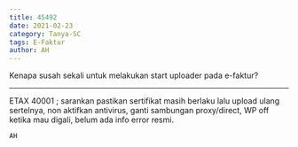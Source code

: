 ```yaml
---
title: 45492
date: 2021-02-23
category: Tanya-SC
tags: E-Faktur
author: AH
---
```


Kenapa susah sekali untuk melakukan start uploader pada e-faktur?

---

ETAX 40001 ; sarankan pastikan sertifikat masih berlaku lalu upload ulang sertelnya, non aktifkan antivirus, ganti sambungan proxy/direct, WP off ketika mau digali, belum ada info error resmi.

`AH`
